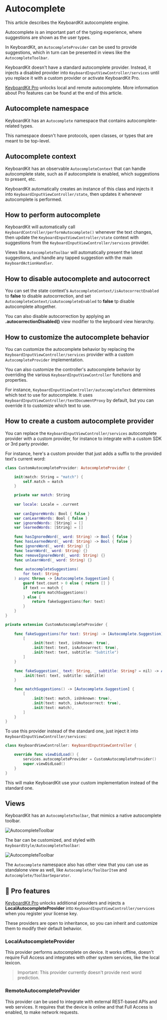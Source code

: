 # Autocomplete

This article describes the KeyboardKit autocomplete engine.

Autocomplete is an important part of the typing experience, where suggestions are shown as the user types.

In KeyboardKit, an ``AutocompleteProvider`` can be used to provide suggestions, which in turn can be presented in views like the ``AutocompleteToolbar``.

KeyboardKit doesn't have a standard autocomplete provider. Instead, it injects a disabled provider into ``KeyboardInputViewController/services`` until you replace it with a custom provider or activate KeyboardKit Pro.

[KeyboardKit Pro][Pro] unlocks local and remote autocomplete. More information about Pro features can be found at the end of this article.



## Autocomplete namespace

KeyboardKit has an ``Autocomplete`` namespace that contains autocomplete-related types.

This namespace doesn't have protocols, open classes, or types that are meant to be top-level.



## Autocomplete context

KeyboardKit has an observable ``AutocompleteContext`` that can handle autocomplete state, such as if autocomplete is enabled, which suggestions to present, etc.

KeyboardKit automatically creates an instance of this class and injects it into ``KeyboardInputViewController/state``, then updates it whenever autocomplete is performed.



## How to perform autocomplete

KeyboardKit will automatically call ``KeyboardController/performAutocomplete()`` whenever the text changes, then update the ``KeyboardInputViewController/state`` context with suggestions from the ``KeyboardInputViewController/services`` provider.

Views like ``AutocompleteToolbar`` will automatically present the latest suggestions, and handle any tapped suggestion with the main ``KeyboardActionHandler``.



## How to disable autocomplete and autocorrect

You can set the state context's ``AutocompleteContext/isAutocorrectEnabled`` to **false** to disable autocorrection, and set ``AutocompleteContext/isAutocompleteEnabled`` to **false** tp disable autocomplete altogether.

You can also disable autocorrection by applying an **.autocorrectionDisabled()** view modifier to the keyboard view hierarchy.



## How to customize the autocomplete behavior

You can customize the autocomplete behavior by replacing the ``KeyboardInputViewController/services`` provider with a custom ``AutocompleteProvider`` implementation.

You can also customize the controller's autocomplete behavior by overriding the various ``KeyboardInputViewController`` functions and properties.

For instance, ``KeyboardInputViewController/autocompleteText`` determines which text to use for autocomplete. It uses ``KeyboardInputViewController/textDocumentProxy`` by default, but you can override it to customize which text to use.



## How to create a custom autocomplete provider

You can replace the ``KeyboardInputViewController/services`` autocomplete provider with a custom provider, for instance to integrate with a custom SDK or 3rd party provider.

For instance, here's a custom provider that just adds a suffix to the provided text's current word:

```swift
class CustomAutocompleteProvider: AutocompleteProvider {

    init(match: String = "match") {
        self.match = match
    }

    private var match: String
    
    var locale: Locale = .current
    
    var canIgnoreWords: Bool { false }
    var canLearnWords: Bool { false }
    var ignoredWords: [String] = []
    var learnedWords: [String] = []
    
    func hasIgnoredWord(_ word: String) -> Bool { false }
    func hasLearnedWord(_ word: String) -> Bool { false }
    func ignoreWord(_ word: String) {}
    func learnWord(_ word: String) {}
    func removeIgnoredWord(_ word: String) {}
    func unlearnWord(_ word: String) {}
    
    func autocompleteSuggestions(
        for text: String
    ) async throws -> [Autocomplete.Suggestion] {
        guard text.count > 0 else { return [] }
        if text == match {
            return matchSuggestions()
        } else {
            return fakeSuggestions(for: text)
        }
    }
}

private extension CustomAutocompleteProvider {
    
    func fakeSuggestions(for text: String) -> [Autocomplete.Suggestion] {
        [
            .init(text: text, isUnknown: true),
            .init(text: text, isAutocorrect: true),
            .init(text: text, subtitle: "Subtitle")
        ]
    }
    
    func fakeSuggestion(_ text: String, _ subtitle: String? = nil) -> Autocomplete.Suggestion {
        .init(text: text, subtitle: subtitle)
    }

    func matchSuggestions() -> [Autocomplete.Suggestion] {
        [
            .init(text: match, isUnknown: true),
            .init(text: match, isAutocorrect: true),
            .init(text: match),
        ]
    }
}
```

To use this provider instead of the standard one, just inject it into ``KeyboardInputViewController/services``:

```swift
class KeyboardViewController: KeyboardInputViewController {

    override func viewDidLoad() {
        services.autocompleteProvider = CustomAutocompleteProvider()
        super.viewDidLoad()
    }
}
```

This will make KeyboardKit use your custom implementation instead of the standard one.



## Views

KeyboardKit has an ``AutocompleteToolbar``, that mimics a native autocomplete toolbar.

![AutocompleteToolbar](autocompletetoolbar-350.jpg)

The bar can be customized, and styled with ``KeyboardStyle/AutocompleteToolbar``:

![AutocompleteToolbar](autocompletetoolbar-styled-350.jpg)

The ``Autocomplete`` namespace also has other view that you can use as standalone view as well, like ``Autocomplete/ToolbarItem`` and ``Autocomplete/ToolbarSeparator``. 



## 👑 Pro features

[KeyboardKit Pro][Pro] unlocks additional providers and injects a **LocalAutocompleteProvider** into ``KeyboardInputViewController/services`` when you register your license key.

These providers are open to inheritance, so you can inherit and customize them to modify their default behavior.

### LocalAutocompleteProvider

This provider performs autocomplete on device. It works offline, doesn't require Full Access and integrates with other system services, like the local lexicon. 

> Important: This provider currently doesn't provide next word prediction. 

### RemoteAutocompleteProvider

This provider can be used to integrate with external REST-based APIs and web services. It requires that the device is online and that Full Access is enabled, to make network requests. 


[Pro]: https://github.com/KeyboardKit/KeyboardKitPro
